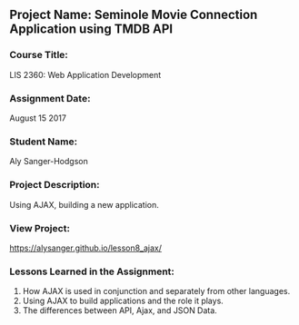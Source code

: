 ## Project Name:  Seminole Movie Connection Application using TMDB API

### Course Title:
LIS 2360:  Web Application Development

### Assignment Date:  
August 15 2017

### Student Name:  
Aly Sanger-Hodgson

### Project Description:
Using AJAX, building a new application.

### View Project:
https://alysanger.github.io/lesson8_ajax/

### Lessons Learned in the Assignment:
1. How AJAX is used in conjunction and separately from other languages.
2. Using AJAX to build applications and the role it plays.
3. The differences between API, Ajax, and JSON Data.
